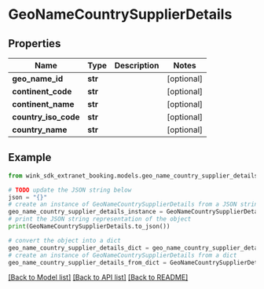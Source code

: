 # GeoNameCountrySupplierDetails


## Properties

Name | Type | Description | Notes
------------ | ------------- | ------------- | -------------
**geo_name_id** | **str** |  | [optional] 
**continent_code** | **str** |  | [optional] 
**continent_name** | **str** |  | [optional] 
**country_iso_code** | **str** |  | [optional] 
**country_name** | **str** |  | [optional] 

## Example

```python
from wink_sdk_extranet_booking.models.geo_name_country_supplier_details import GeoNameCountrySupplierDetails

# TODO update the JSON string below
json = "{}"
# create an instance of GeoNameCountrySupplierDetails from a JSON string
geo_name_country_supplier_details_instance = GeoNameCountrySupplierDetails.from_json(json)
# print the JSON string representation of the object
print(GeoNameCountrySupplierDetails.to_json())

# convert the object into a dict
geo_name_country_supplier_details_dict = geo_name_country_supplier_details_instance.to_dict()
# create an instance of GeoNameCountrySupplierDetails from a dict
geo_name_country_supplier_details_from_dict = GeoNameCountrySupplierDetails.from_dict(geo_name_country_supplier_details_dict)
```
[[Back to Model list]](../README.md#documentation-for-models) [[Back to API list]](../README.md#documentation-for-api-endpoints) [[Back to README]](../README.md)


